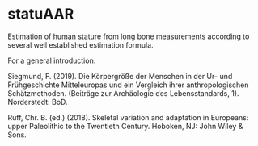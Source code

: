 # statuAAR

Estimation of human stature from long bone measurements according to several well established estimation formula.

For a general introduction:

Siegmund, F. (2019). Die Körpergröße der Menschen in der Ur- und Frühgeschichte Mitteleuropas und ein Vergleich ihrer anthropologischen Schätzmethoden. (Beiträge zur Archäologie des Lebensstandards, 1). Norderstedt: BoD.

Ruff, Chr. B. (ed.) (2018). Skeletal variation and adaptation in Europeans: upper Paleolithic to the Twentieth Century. Hoboken, NJ: John Wiley & Sons.

